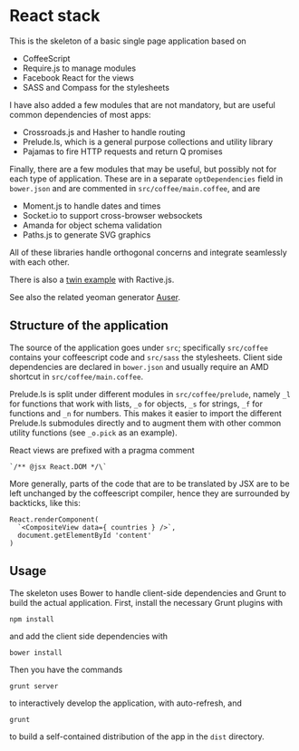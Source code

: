 React stack
===========

This is the skeleton of a basic single page application based on

* CoffeeScript
* Require.js to manage modules
* Facebook React for the views
* SASS and Compass for the stylesheets

I have also added a few modules that are not mandatory, but are useful common dependencies of most apps:

* Crossroads.js and Hasher to handle routing
* Prelude.ls, which is a general purpose collections and utility library
* Pajamas to fire HTTP requests and return Q promises

Finally, there are a few modules that may be useful, but possibly not for each type of application. These are in a separate `optDependencies` field in `bower.json` and are commented in `src/coffee/main.coffee`, and are

* Moment.js to handle dates and times
* Socket.io to support cross-browser websockets
* Amanda for object schema validation
* Paths.js to generate SVG graphics

All of these libraries handle orthogonal concerns and integrate seamlessly with each other.

There is also a [twin example](https://github.com/andreaferretti/ractive-stack) with Ractive.js.

See also the related yeoman generator [Auser](https://github.com/mfirry/generator-auser).

Structure of the application
----------------------------

The source of the application goes under `src`; specifically `src/coffee` contains your coffeescript code and `src/sass` the stylesheets. Client side dependencies are declared in `bower.json` and usually require an AMD shortcut in `src/coffee/main.coffee`.

Prelude.ls is split under different modules in `src/coffee/prelude`, namely `_l` for functions that work with lists, `_o` for objects, `_s` for strings, `_f` for functions and `_n` for numbers. This makes it easier to import the different Prelude.ls submodules directly and to augment them with other common utility functions (see `_o.pick` as an example).

React views are prefixed with a pragma comment

    `/** @jsx React.DOM */\`

More generally, parts of the code that are to be translated by JSX are to be left unchanged by the coffeescript compiler, hence they are surrounded by backticks, like this:

    React.renderComponent(
      `<CompositeView data={ countries } />`,
      document.getElementById 'content'
    )

Usage
-----

The skeleton uses Bower to handle client-side dependencies and Grunt to build the actual application. First, install the necessary Grunt plugins with

    npm install

and add the client side dependencies with

    bower install

Then you have the commands

    grunt server

to interactively develop the application, with auto-refresh, and

    grunt

to build a self-contained distribution of the app in the `dist` directory.
